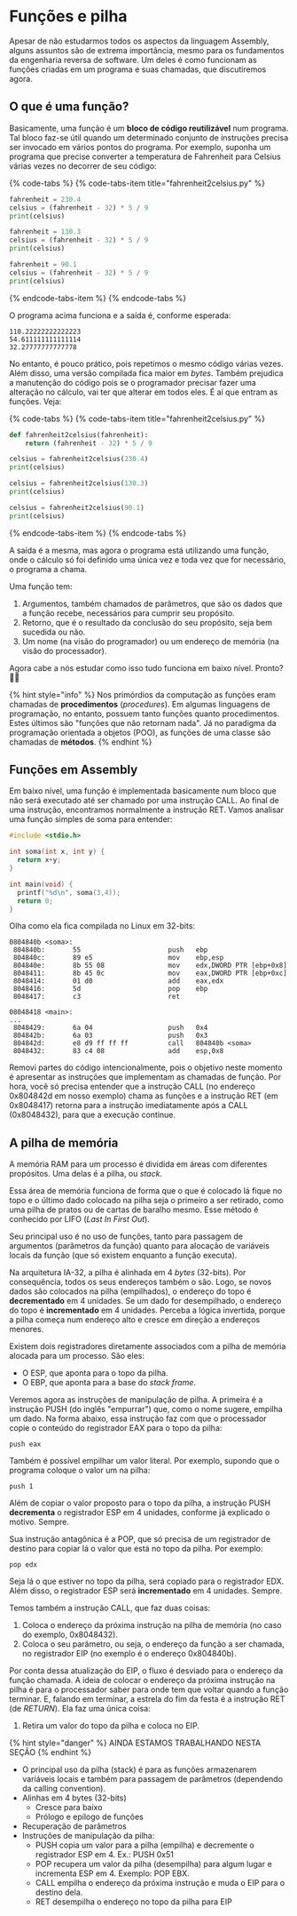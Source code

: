 # Funções e pilha

Apesar de não estudarmos todos os aspectos da linguagem Assembly, alguns assuntos são de extrema importância, mesmo para os fundamentos da engenharia reversa de software. Um deles é como funcionam as funções criadas em um programa e suas chamadas, que discutiremos agora.

## O que é uma função?

Basicamente, uma função é um **bloco de código reutilizável** num programa. Tal bloco faz-se útil quando um determinado conjunto de instruções precisa ser invocado em vários pontos do programa. Por exemplo, suponha um programa que precise converter a temperatura de Fahrenheit para Celsius várias vezes no decorrer de seu código:

{% code-tabs %}
{% code-tabs-item title="fahrenheit2celsius.py" %}
```python
fahrenheit = 230.4
celsius = (fahrenheit - 32) * 5 / 9
print(celsius)

fahrenheit = 130.3
celsius = (fahrenheit - 32) * 5 / 9
print(celsius)

fahrenheit = 90.1
celsius = (fahrenheit - 32) * 5 / 9
print(celsius)
```
{% endcode-tabs-item %}
{% endcode-tabs %}

O programa acima funciona e a saída é, conforme esperada:

```text
110.22222222222223
54.611111111111114
32.27777777777778
```

No entanto, é pouco prático, pois repetimos o mesmo código várias vezes. Além disso, uma versão compilada fica maior em _bytes_. Também prejudica a manutenção do código pois se o programador precisar fazer uma alteração no cálculo, vai ter que alterar em todos eles. É aí que entram as funções. Veja:

{% code-tabs %}
{% code-tabs-item title="fahrenheit2celsius.py" %}
```python
def fahrenheit2celsius(fahrenheit):
    return (fahrenheit - 32) * 5 / 9

celsius = fahrenheit2celsius(230.4)
print(celsius)

celsius = fahrenheit2celsius(130.3)
print(celsius)

celsius = fahrenheit2celsius(90.1)
print(celsius)
```
{% endcode-tabs-item %}
{% endcode-tabs %}

A saída é a mesma, mas agora o programa está utilizando uma função, onde o cálculo só foi definido uma única vez e toda vez que for necessário, o programa a chama.

Uma função tem:

1. Argumentos, também chamados de parâmetros, que são os dados que a função recebe, necessários para cumprir seu propósito.
2. Retorno, que é o resultado da conclusão do seu propósito, seja bem sucedida ou não.
3. Um nome \(na visão do programador\) ou um endereço de memória \(na visão do processador\).

Agora cabe a nós estudar como isso tudo funciona em baixo nível. Pronto? 🤷‍♂️

{% hint style="info" %}
Nos primórdios da computação as funções eram chamadas de **procedimentos** \(_procedures_\). Em algumas linguagens de programação, no entanto, possuem tanto funções quanto procedimentos. Estes últimos são "funções que não retornam nada". Já no paradigma da programação orientada a objetos \(POO\), as funções de uma classe são chamadas de **métodos**.
{% endhint %}

## Funções em Assembly

Em baixo nível, uma função é implementada basicamente num bloco que não será executado até ser chamado por uma instrução CALL. Ao final de uma instrução, encontramos normalmente a instrução RET. Vamos analisar uma função simples de soma para entender:

```c
#include <stdio.h>

int soma(int x, int y) {
  return x+y;
}

int main(void) {
  printf("%d\n", soma(3,4));
  return 0;
}
```

Olha como ela fica compilada no Linux em 32-bits:

```text
0804840b <soma>:
 804840b:       55                      push   ebp
 804840c:       89 e5                   mov    ebp,esp
 804840e:       8b 55 08                mov    edx,DWORD PTR [ebp+0x8]
 8048411:       8b 45 0c                mov    eax,DWORD PTR [ebp+0xc]
 8048414:       01 d0                   add    eax,edx
 8048416:       5d                      pop    ebp
 8048417:       c3                      ret

08048418 <main>:
...
 8048429:       6a 04                   push   0x4
 804842b:       6a 03                   push   0x3
 804842d:       e8 d9 ff ff ff          call   804840b <soma>
 8048432:       83 c4 08                add    esp,0x8
```

Removi partes do código intencionalmente, pois o objetivo neste momento é apresentar as instruções que implementam as chamadas de função. Por hora, você só precisa entender que a instrução CALL \(no endereço 0x804842d em nosso exemplo\) chama as funções e a instrução RET \(em 0x8048417\) retorna para a instrução imediatamente após a CALL \(0x8048432\), para que a execução continue.

## A pilha de memória

A memória RAM para um processo é dividida em áreas com diferentes propósitos. Uma delas é a pilha, ou _stack_.

Essa área de memória funciona de forma que o que é colocado lá fique no topo e o último dado colocado na pilha seja o primeiro a ser retirado, como uma pilha de pratos ou de cartas de baralho mesmo. Esse método é conhecido por LIFO \(_Last In First Out_\).

Seu principal uso é no uso de funções, tanto para passagem de argumentos \(parâmetros da função\) quanto para alocação de variáveis locais da função \(que só existem enquanto a função executa\).

Na arquitetura IA-32, a pilha é alinhada em 4 _bytes_ \(32-bits\). Por consequência, todos os seus endereços também o são. Logo, se novos dados são colocados na pilha \(empilhados\), o endereço do topo é **decrementado** em 4 unidades. Se um dado for desempilhado, o endereço do topo é **incrementado** em 4 unidades. Perceba a lógica invertida, porque a pilha começa num endereço alto e cresce em direção a endereços menores.

Existem dois registradores diretamente associados com a pilha de memória alocada para um processo. São eles:

* O ESP, que aponta para o topo da pilha.
* O EBP, que aponta para a base do _stack frame_.

Veremos agora as instruções de manipulação de pilha. A primeira é a instrução PUSH (do inglês "empurrar") que, como o nome sugere, empilha um dado. Na forma abaixo, essa instrução faz com que o processador copie o conteúdo do registrador EAX para o topo da pilha:

```assembly
push eax
```

Também é possível empilhar um valor literal. Por exemplo, supondo que o programa coloque o valor um na pilha:

```assembly
push 1
```

Além de copiar o valor proposto para o topo da pilha, a instrução PUSH **decrementa** o registrador ESP em 4 unidades, conforme já explicado o motivo. Sempre.

Sua instrução antagônica é a POP, que só precisa de um registrador de destino para copiar lá o valor que está no topo da pilha. Por exemplo:

```assembly
pop edx
```

Seja lá o que estiver no topo da pilha, será copiado para o registrador EDX. Além disso, o registrador ESP será **incrementado** em 4 unidades. Sempre.

Temos também a instrução CALL, que faz duas coisas:

1. Coloca o endereço da próxima instrução na pilha de memória \(no caso do exemplo, 0x8048432\).
2. Coloca o seu parâmetro, ou seja, o endereço da função a ser chamada, no registrador EIP \(no exemplo é o endereço 0x804840b\).

Por conta dessa atualização do EIP, o fluxo é desviado para o endereço da função chamada. A ideia de colocar o endereço da próxima instrução na pilha é para o processador saber para onde tem que voltar quando a função terminar. E, falando em terminar, a estrela do fim da festa é a instrução RET \(de _RETURN_\). Ela faz uma única coisa:

1. Retira um valor do topo da pilha e coloca no EIP.

{% hint style="danger" %}
AINDA ESTAMOS TRABALHANDO NESTA SEÇÃO
{% endhint %}



* O principal uso da pilha \(stack\) é para as funções armazenarem variáveis locais e também para passagem de parâmetros \(dependendo da calling convention\).
* Alinhas em 4 bytes \(32-bits\)
  * Cresce para baixo
  * Prólogo e epílogo de funções
* Recuperação de parâmetros
* Instruções de manipulação da pilha:
  * PUSH copia um valor para a pilha \(empilha\) e decremente o registrador ESP em 4. Ex.: PUSH 0x51
  * POP recupera um valor da pilha \(desempilha\) para algum lugar e incrementa ESP em 4. Exemplo: POP EBX.
  * CALL empilha o endereço da próxima instrução e muda o EIP para o destino dela.
  * RET desempilha o endereço no topo da pilha para EIP

